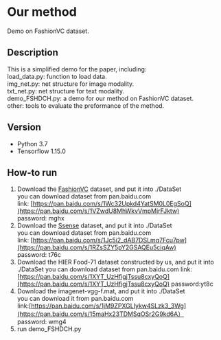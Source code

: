 # Our method 
Demo on FashionVC dataset. 

## Description 
This is a simplified demo for the paper, including:  
load_data.py: function to load data.  
img_net.py: net structure for image modality.  
txt_net.py: net structure for text modality.   
demo_FSHDCH.py: a demo for our method on FashionVC dataset.  
other: tools to evaluate the preformance of the method.  

## Version 
* Python  3.7
* Tensorflow  1.15.0

## How-to run 
1. Download the [FashionVC](https://dl.acm.org/doi/abs/10.1145/3209978.3209996) dataset, and put it into ./DataSet  
    you can download dataset from pan.baidu.com  
    	link: [https://pan.baidu.com/s/1Wc32Upkd4YatSM0L0EgSoQ](https://pan.baidu.com/s/1VZwdU8MhWkvVmpMjrFJktw)  
    	password: mghx   
2. Download the [Ssense](https://dl.acm.org/doi/10.1145/3331184.3331229) dataset, and put it into ./DataSet  
    you can download dataset from pan.baidu.com  
    	link: [https://pan.baidu.com/s/1Jc5i2_dAB7DSLmq7Fcu7pw](https://pan.baidu.com/s/1RZsSZY5pY2GSAQEu5ciqAw)  
    	password: t76c
3. Download the HIER Food-71 dataset constructed by us, and put it into ./DataSet
    you can download dataset from pan.baidu.com
        link:[https://pan.baidu.com/s/1XYT_UzHfigjTssu8cxyQoQ](https://pan.baidu.com/s/1XYT_UzHfigjTssu8cxyQoQ)
        password:yt8c
4. Download the imagenet-vgg-f.mat, and put it into ./DataSet  
    you can download it from pan.baidu.com  
    	link:[https://pan.baidu.com/s/1jM9ZPXGLIykw4SLzk3_3Wg](https://pan.baidu.com/s/15maHx23TDMSqOSr2G9kd6A）  
     	password: wmg4
5. run demo_FSHDCH.py
